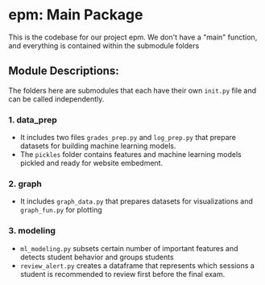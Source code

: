# epm: Main Package

This is the codebase for our project epm. We don't have a "main" function, and everything is contained within the submodule folders

## Module Descriptions:

The folders here are submodules that each have their own `init.py` file and can be called independently.

### 1. data_prep

* It includes two files `grades_prep.py` and `log_prep.py` that prepare datasets for building machine learning models.
* The `pickles` folder contains features and machine learning models pickled and ready for website embedment. 

### 2. graph

* It includes `graph_data.py` that prepares datasets for visualizations and `graph_fun.py` for plotting

### 3. modeling

* `ml_modeling.py` subsets certain number of important features and detects student behavior and groups students
* `review_alert.py` creates a dataframe that represents which sessions a student is recommended to review first before the final exam.
